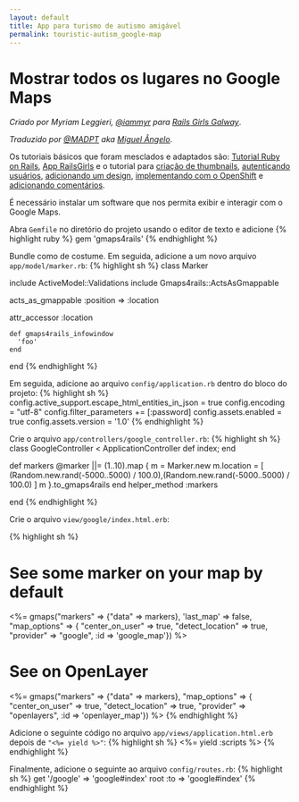 ```yaml
---
layout: default
title: App para turismo de autismo amigável
permalink: touristic-autism_google-map
---
```


# Mostrar todos os lugares no Google Maps

*Criado por Myriam Leggieri, [@iammyr](https://twitter.com/iammyr)* *para [Rails Girls Galway](https://github.com/RailsGirlsGalway)*.

*Traduzido por [@MADPT](https://github.com/MADPT) aka [Miguel Ângelo](http://www.miguelangelo.io)*.

Os tutoriais básicos que foram mesclados e adaptados são: [Tutorial Ruby on Rails](http://www.railstutorial.org/book), [App RailsGirls](http://guides.railsgirls.com/app/) e o tutorial para [criação de thumbnails](http://guides.railsgirls.com/thumbnails), [autenticando usuários](http://guides.railsgirls.com/devise/), [adicionando um design](http://guides.railsgirls.com/design), [implementando com o OpenShift](http://guides.railsgirls.com/openshift/) e [adicionando comentários](http://guides.railsgirls.com/commenting).

É necessário instalar um software que nos permita exibir e interagir com o Google Maps.

Abra `Gemfile` no diretório do projeto usando o editor de texto e adicione
{% highlight ruby %}
gem 'gmaps4rails'
{% endhighlight %}


Bundle como de costume. Em seguida, adicione a um novo arquivo `app/model/marker.rb`:
{% highlight sh %}
class Marker

  include ActiveModel::Validations
  include Gmaps4rails::ActsAsGmappable

  acts_as_gmappable :position => :location

  attr_accessor :location

    def gmaps4rails_infowindow
      'foo'
    end

end
{% endhighlight %}

Em seguida, adicione ao arquivo `config/application.rb` dentro do bloco do projeto:
{% highlight sh %}
config.active_support.escape_html_entities_in_json = true
config.encoding = "utf-8"
config.filter_parameters += [:password]
config.assets.enabled = true
config.assets.version = '1.0'
{% endhighlight %}

Crie o arquivo `app/controllers/google_controller.rb`:
{% highlight sh %}
class GoogleController < ApplicationController
  def index; end

  def markers
    @marker ||= (1..10).map {
      m = Marker.new
      m.location = [ (Random.new.rand(-5000..5000) / 100.0),(Random.new.rand(-5000..5000) / 100.0) ]
      m
    }.to_gmaps4rails
  end
  helper_method :markers

end
{% endhighlight %}

Crie o arquivo `view/google/index.html.erb`:

{% highlight sh %}
<h1>See some marker on your map by default</h1>
<div class="google_map"></div>
<%= gmaps("markers" => {"data" => markers},
          'last_map' => false,
          "map_options" =>  {
            "center_on_user" => true,
            "detect_location" => true,
            "provider" => "google", :id => 'google_map'}) %>

<h1>See on OpenLayer</h1>
<div class="openlayer_map"></div>

<%= gmaps("markers" => {"data" => markers},
          "map_options" =>  {
  "center_on_user" => true,
  "detect_location" => true,
  "provider" => "openlayers", :id => 'openlayer_map'}) %>
{% endhighlight %}

Adicione o seguinte código no arquivo `app/views/application.html.erb` depois de `"<%= yield %>"`:
{% highlight sh %}
<%= yield :scripts %>
{% endhighlight %}

Finalmente, adicione o seguinte ao arquivo `config/routes.rb`:
{% highlight sh %}
  get '/google' => 'google#index'
  root :to => 'google#index'
{% endhighlight %}
